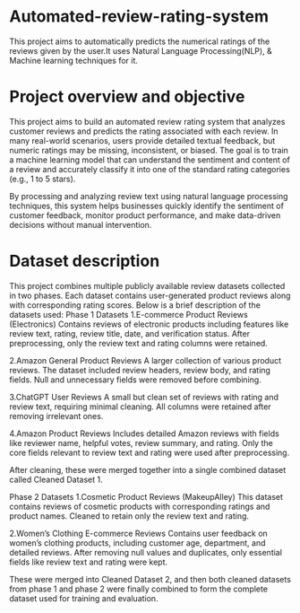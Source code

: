 # Automated-review-rating-system
This project aims to automatically predicts the numerical ratings of the reviews given by the user.It uses Natural Language Processing(NLP), & Machine learning techniques for it.

# Project overview and objective
This project aims to build an automated review rating system that analyzes customer reviews and predicts the rating associated with each review. In many real-world scenarios, users provide detailed textual feedback, but numeric ratings may be missing, inconsistent, or biased. The goal is to train a machine learning model that can understand the sentiment and content of a review and accurately classify it into one of the standard rating categories (e.g., 1 to 5 stars).

By processing and analyzing review text using natural language processing techniques, this system helps businesses quickly identify the sentiment of customer feedback, monitor product performance, and make data-driven decisions without manual intervention.

# Dataset description
This project combines multiple publicly available review datasets collected in two phases. Each dataset contains user-generated product reviews along with corresponding rating scores. Below is a brief description of the datasets used:
Phase 1 Datasets
1.E-commerce Product Reviews (Electronics)
Contains reviews of electronic products including features like review text, rating, review title, date, and verification status. After preprocessing, only the review text and rating columns were retained.

2.Amazon General Product Reviews
A larger collection of various product reviews. The dataset included review headers, review body, and rating fields. Null and unnecessary fields were removed before combining.

3.ChatGPT User Reviews
A small but clean set of reviews with rating and review text, requiring minimal cleaning. All columns were retained after removing irrelevant ones.

4.Amazon Product Reviews
Includes detailed Amazon reviews with fields like reviewer name, helpful votes, review summary, and rating. Only the core fields relevant to review text and rating were used after preprocessing.

After cleaning, these were merged together into a single combined dataset called Cleaned Dataset 1.

Phase 2 Datasets
1.Cosmetic Product Reviews (MakeupAlley)
This dataset contains reviews of cosmetic products with corresponding ratings and product names. Cleaned to retain only the review text and rating.

2.Women’s Clothing E-commerce Reviews
Contains user feedback on women’s clothing products, including customer age, department, and detailed reviews. After removing null values and duplicates, only essential fields like review text and rating were kept.

These were merged into Cleaned Dataset 2, and then both cleaned datasets from phase 1 and phase 2 were finally combined to form the complete dataset used for training and evaluation.

